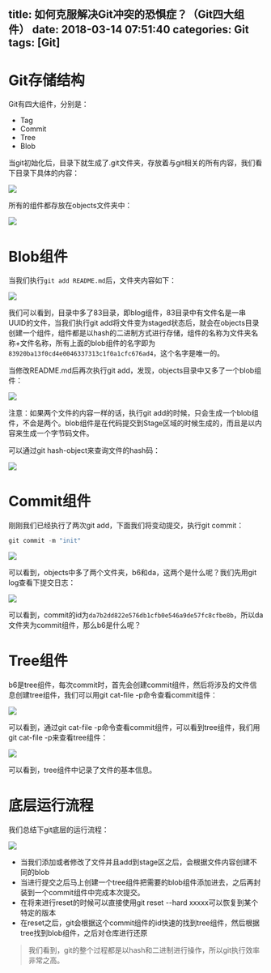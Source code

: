 title: 如何克服解决Git冲突的恐惧症？（Git四大组件）
date: 2018-03-14 07:51:40
categories: Git
tags: [Git]
---
# Git存储结构

Git有四大组件，分别是：

+ Tag
+ Commit
+ Tree
+ Blob

当git初始化后，目录下就生成了.git文件夹，存放着与git相关的所有内容，我们看下目录下具体的内容：

![](https://user-gold-cdn.xitu.io/2018/3/9/1620b296506043e3?w=1490&h=874&f=png&s=494715)

所有的组件都存放在objects文件夹中：

![](https://user-gold-cdn.xitu.io/2018/3/9/1620b2ace4e904ad?w=1452&h=314&f=png&s=178039)

<!--more-->

# Blob组件

当我们执行`git add README.md`后，文件夹内容如下：

![](https://user-gold-cdn.xitu.io/2018/3/10/1620d502f8be1603?w=1456&h=514&f=png&s=302898)

我们可以看到，目录中多了83目录，即blog组件，83目录中有文件名是一串UUID的文件，当我们执行git add将文件变为staged状态后，就会在objects目录创建一个组件，组件都是以hash的二进制方式进行存储，组件的名称为文件夹名称+文件名称，所有上面的blob组件的名字即为`83920ba13f0cd4e0046337313c1f0a1cfc676ad4`，这个名字是唯一的。

当修改README.md后再次执行git add，发现，objects目录中又多了一个blob组件：

![](https://user-gold-cdn.xitu.io/2018/3/10/1620d6371d7f7916?w=1454&h=376&f=png&s=269554)

注意：如果两个文件的内容一样的话，执行git add的时候，只会生成一个blob组件，不会是两个。blob组件是在代码提交到Stage区域的时候生成的，而且是以内容来生成一个字节码文件。

可以通过git hash-object来查询文件的hash码：

![](https://user-gold-cdn.xitu.io/2018/3/10/1620d68688672f0f?w=1456&h=106&f=png&s=66710)

# Commit组件

刚刚我们已经执行了两次git add，下面我们将变动提交，执行git commit：

```java
git commit -m "init"
```

![](https://user-gold-cdn.xitu.io/2018/3/10/1620d7266827a1f5?w=1456&h=550&f=png&s=314371)

可以看到，objects中多了两个文件夹，b6和da，这两个是什么呢？我们先用git log查看下提交日志：


![](https://user-gold-cdn.xitu.io/2018/3/10/1620d75440a806cf?w=1446&h=212&f=png&s=118173)

可以看到，commit的id为`da7b2dd822e576db1cfb0e546a9de57fc8cfbe8b`，所以da文件夹为commit组件，那么b6是什么呢？

# Tree组件

b6是tree组件，每次commit时，首先会创建commit组件，然后将涉及的文件信息创建tree组件，我们可以用git cat-file -p命令查看commit组件：

![](https://user-gold-cdn.xitu.io/2018/3/10/1620ff6716d46157?w=1456&h=240&f=png&s=208015)

可以看到，通过git cat-file -p命令查看commit组件，可以看到tree组件，我们用git cat-file -p来查看tree组件：

![](https://user-gold-cdn.xitu.io/2018/3/10/1620ffa41e6538bc?w=1454&h=106&f=png&s=99221)

可以看到，tree组件中记录了文件的基本信息。

# 底层运行流程

我们总结下git底层的运行流程：

![](https://user-gold-cdn.xitu.io/2018/3/6/161fb994093dae3b?w=638&h=359&f=jpeg&s=42249)

+ 当我们添加或者修改了文件并且add到stage区之后，会根据文件内容创建不同的blob
+ 当进行提交之后马上创建一个tree组件把需要的blob组件添加进去，之后再封装到一个commit组件中完成本次提交。
+ 在将来进行reset的时候可以直接使用git reset --hard xxxxx可以恢复到某个特定的版本
+ 在reset之后，git会根据这个commit组件的id快速的找到tree组件，然后根据tree找到blob组件，之后对仓库进行还原

>我们看到，git的整个过程都是以hash和二进制进行操作，所以git执行效率非常之高。